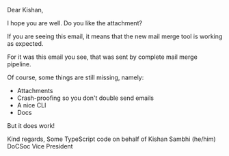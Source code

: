 Dear Kishan,

I hope you are well. Do you like the attachment?

If you are seeing this email, it means that the new mail merge tool is working as expected.

For it was this email you see, that was sent by complete mail merge pipeline.

Of course, some things are still missing, namely:

-   Attachments
-   Crash-proofing so you don't double send emails
-   A nice CLI
-   Docs

But it does work!

Kind regards,
Some TypeScript code on behalf of Kishan Sambhi (he/him)
DoCSoc Vice President
